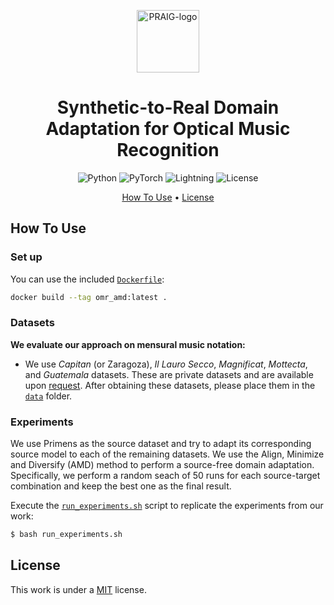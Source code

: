 <p align='center'>
  <a href='https://praig.ua.es/'><img src='https://i.imgur.com/Iu7CvC1.png' alt='PRAIG-logo' width='100'></a>
</p>

<h1 align='center'>Synthetic-to-Real Domain Adaptation for Optical Music Recognition</h1>

<!---
<h4 align='center'>Full text coming soon<a href='' target='_blank'></a>.</h4>
--->

<p align='center'>
  <img src='https://img.shields.io/badge/python-3.9.0-orange' alt='Python'>
  <img src='https://img.shields.io/badge/PyTorch-%23EE4C2C.svg?style=flat&logo=PyTorch&logoColor=white' alt='PyTorch'>
  <img src='https://img.shields.io/badge/-Lightning-792ee5?logo=pytorchlightning&logoColor=white' alt='Lightning'>
  <img src='https://img.shields.io/static/v1?label=License&message=MIT&color=blue' alt='License'>
</p>

<p align='center'>
  <!---<a href='#about'>About</a> •--->
  <a href='#how-to-use'>How To Use</a> •
  <!---<a href='#citations'>Citations</a> •
  <a href='#acknowledgments'>Acknowledgments</a> •--->
  <a href='#license'>License</a>
</p>

<!---
## About
--->


## How To Use

### Set up

You can use the included [`Dockerfile`](Dockerfile):
```bash
docker build --tag omr_amd:latest .
```

### Datasets

**We evaluate our approach on mensural music notation:**
- We use *Capitan* (or Zaragoza), *Il Lauro Secco*, *Magnificat*, *Mottecta*, and *Guatemala* datasets. These are private datasets and are available upon [request](mailto:malfaro@dlsi.ua.es). After obtaining these datasets, please place them in the [`data`](data) folder.


### Experiments

We use Primens as the source dataset and try to adapt its corresponding source model to each of the remaining datasets. We use the Align, Minimize and Diversify (AMD) method to perform a source-free domain adaptation. Specifically, we perform a random seach of 50 runs for each source-target combination and keep the best one as the final result.



Execute the [`run_experiments.sh`](run_experiments.sh) script to replicate the experiments from our work:
```bash 
$ bash run_experiments.sh
```


<!---
## Citations

```bibtex
@inproceedings{,
  title     = {{}},
  author    = {},
  booktitle = {{}},
  year      = {},
  publisher = {},
  address   = {},
  month     = {},
}
```



## Acknowledgments

This work is part of the I+D+i PID2020-118447RA-I00 ([MultiScore](https://sites.google.com/view/multiscore-project)) project, funded by MCIN/AEI/10.13039/501100011033.
--->
## License

This work is under a [MIT](LICENSE) license.

